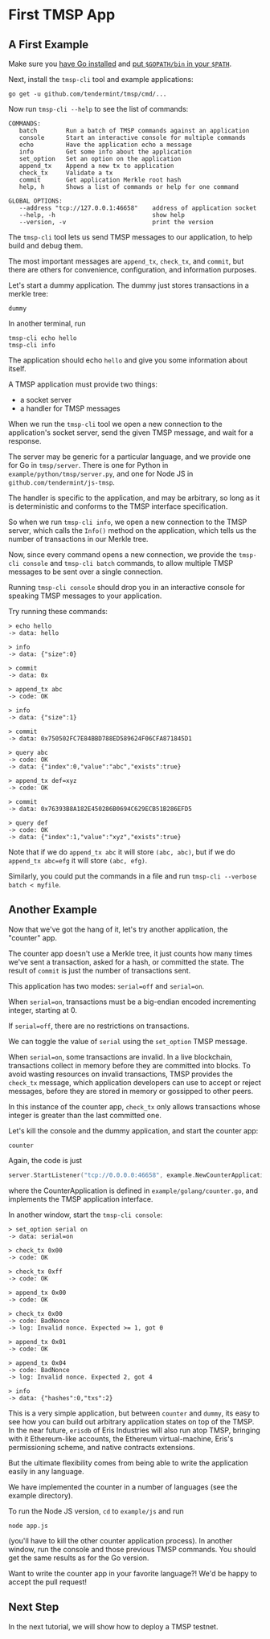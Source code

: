 # First TMSP App

## A First Example

Make sure you [have Go installed](https://golang.org/doc/install) and [put `$GOPATH/bin` in your `$PATH`](https://github.com/tendermint/tendermint/wiki/Setting-GOPATH).

Next, install the `tmsp-cli` tool and example applications:

```
go get -u github.com/tendermint/tmsp/cmd/...
```

Now run `tmsp-cli --help` to see the list of commands:

```
COMMANDS:
   batch        Run a batch of TMSP commands against an application
   console      Start an interactive console for multiple commands
   echo         Have the application echo a message
   info         Get some info about the application
   set_option   Set an option on the application
   append_tx    Append a new tx to application
   check_tx     Validate a tx
   commit       Get application Merkle root hash
   help, h      Shows a list of commands or help for one command
   
GLOBAL OPTIONS:
   --address "tcp://127.0.0.1:46658"    address of application socket
   --help, -h                           show help
   --version, -v                        print the version
```

The `tmsp-cli` tool lets us send TMSP messages to our application, to help build and debug them.

The most important messages are `append_tx`, `check_tx`, and `commit`,
but there are others for convenience, configuration, and information purposes.

Let's start a dummy application. The dummy just stores transactions in a merkle tree:

```
dummy
```

In another terminal, run 

```
tmsp-cli echo hello
tmsp-cli info
```

The application should echo `hello` and give you some information about itself.

A TMSP application must provide two things:

  - a socket server
  - a handler for TMSP messages

When we run the `tmsp-cli` tool we open a new connection to the application's socket server, 
send the given TMSP message, and wait for a response.

The server may be generic for a particular language, and we provide one for Go in `tmsp/server`.
There is one for Python in `example/python/tmsp/server.py`, and one for Node JS in `github.com/tendermint/js-tmsp`. 

The handler is specific to the application, and may be arbitrary, 
so long as it is deterministic and conforms to the TMSP interface specification.

So when we run `tmsp-cli info`, we open a new connection to the TMSP server, which calls the `Info()` method on the application, which tells us the number of transactions in our Merkle tree.

Now, since every command opens a new connection, we provide the `tmsp-cli console` and `tmsp-cli batch` commands, 
to allow multiple TMSP messages to be sent over a single connection.

Running `tmsp-cli console` should drop you in an interactive console for speaking TMSP messages to your application.

Try running these commands:

```
> echo hello
-> data: hello

> info 
-> data: {"size":0}

> commit 
-> data: 0x

> append_tx abc
-> code: OK

> info 
-> data: {"size":1}

> commit 
-> data: 0x750502FC7E84BBD788ED589624F06CFA871845D1

> query abc
-> code: OK
-> data: {"index":0,"value":"abc","exists":true}

> append_tx def=xyz
-> code: OK

> commit 
-> data: 0x76393B8A182E450286B0694C629ECB51B286EFD5

> query def
-> code: OK
-> data: {"index":1,"value":"xyz","exists":true}
```

Note that if we do `append_tx abc` it will store `(abc, abc)`, 
but if we do `append_tx abc=efg` it will store `(abc, efg)`.

Similarly, you could put the commands in a file and run `tmsp-cli --verbose batch < myfile`.


## Another Example

Now that we've got the hang of it, let's try another application, the "counter" app.

The counter app doesn't use a Merkle tree, it just counts how many times we've sent a transaction,
asked for a hash, or committed the state. The result of `commit` is just the number of transactions sent.

This application has two modes: `serial=off` and `serial=on`.

When `serial=on`, transactions must be a big-endian encoded incrementing integer, starting at 0.

If `serial=off`, there are no restrictions on transactions.

We can toggle the value of `serial` using the `set_option` TMSP message.

When `serial=on`, some transactions are invalid. 
In a live blockchain, transactions collect in memory before they are committed into blocks.
To avoid wasting resources on invalid transactions,
TMSP provides the `check_tx` message, 
which application developers can use to accept or reject messages, 
before they are stored in memory or gossipped to other peers.

In this instance of the counter app, `check_tx` only allows transactions whose integer is greater than the last committed one.

Let's kill the console and the dummy application, and start the counter app:

```
counter
```

Again, the code is just 

```go
server.StartListener("tcp://0.0.0.0:46658", example.NewCounterApplication())
```

where the CounterApplication is defined in `example/golang/counter.go`, and implements the TMSP application interface.

In another window, start the `tmsp-cli console`:

```
> set_option serial on
-> data: serial=on

> check_tx 0x00
-> code: OK

> check_tx 0xff
-> code: OK

> append_tx 0x00
-> code: OK

> check_tx 0x00
-> code: BadNonce
-> log: Invalid nonce. Expected >= 1, got 0

> append_tx 0x01
-> code: OK

> append_tx 0x04
-> code: BadNonce
-> log: Invalid nonce. Expected 2, got 4

> info 
-> data: {"hashes":0,"txs":2}
```

This is a very simple application, but between `counter` and `dummy`, its easy to see how you can build out arbitrary application states on top of the TMSP.
In the near future, `erisdb` of Eris Industries will also run atop TMSP, bringing with it Ethereum-like accounts, the Ethereum virtual-machine, Eris's permissioning scheme, and native contracts extensions.

But the ultimate flexibility comes from being able to write the application easily in any language. 

We have implemented the counter in a number of languages (see the example directory).

To run the Node JS version, `cd` to `example/js` and run 

```
node app.js
```

(you'll have to kill the other counter application process). 
In another window, run the console and those previous TMSP commands. 
You should get the same results as for the Go version.

Want to write the counter app in your favorite language?! We'd be happy to accept the pull request!

## Next Step

In the next tutorial, we will show how to <router-link to="/intro/getting-started/deploy-testnet">deploy a TMSP testnet</router-link>.
